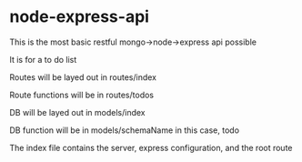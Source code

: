 # node-express-api

This is the most basic restful mongo->node->express api possible

It is for a to do list


Routes will be layed out in routes/index

Route functions will be in routes/todos


DB will be layed out in models/index

DB function will be in models/schemaName in this case, todo


The index file contains the server, express configuration, and the root route
